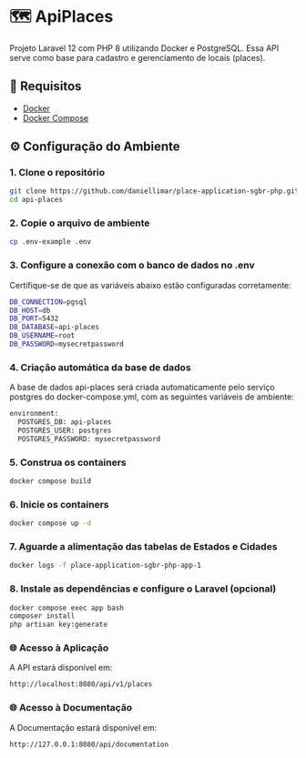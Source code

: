 # 🗺️ ApiPlaces

Projeto Laravel 12 com PHP 8 utilizando Docker e PostgreSQL. Essa API serve como base para cadastro e gerenciamento de
locais (places).

## 🚀 Requisitos

- [Docker](https://www.docker.com/)
- [Docker Compose](https://docs.docker.com/compose/)

## ⚙️ Configuração do Ambiente

### 1. Clone o repositório

```bash
git clone https://github.com/daniellimar/place-application-sgbr-php.git
cd api-places
```

### 2. Copie o arquivo de ambiente

```bash
cp .env-example .env
```

### 3. Configure a conexão com o banco de dados no .env

Certifique-se de que as variáveis abaixo estão configuradas corretamente:

```bash
DB_CONNECTION=pgsql
DB_HOST=db
DB_PORT=5432
DB_DATABASE=api-places
DB_USERNAME=root
DB_PASSWORD=mysecretpassword
```

### 4. Criação automática da base de dados

A base de dados api-places será criada automaticamente pelo serviço postgres do docker-compose.yml, com as seguintes
variáveis de ambiente:

```bash
environment:
  POSTGRES_DB: api-places
  POSTGRES_USER: postgres
  POSTGRES_PASSWORD: mysecretpassword
```

### 5. Construa os containers

```bash
docker compose build
```

### 6. Inicie os containers

```bash
docker compose up -d
```

### 7. Aguarde a alimentação das tabelas de Estados e Cidades

```bash
docker logs -f place-application-sgbr-php-app-1
```

### 8. Instale as dependências e configure o Laravel (opcional)

```bash
docker compose exec app bash
composer install
php artisan key:generate
```

### 🌐 Acesso à Aplicação

A API estará disponível em:

```bash
http://localhost:8080/api/v1/places
```

### 🌐 Acesso à Documentação

A Documentação estará disponível em:

```bash
http://127.0.0.1:8080/api/documentation
```